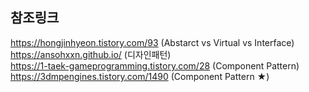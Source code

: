 ## 참조링크
https://hongjinhyeon.tistory.com/93 (Abstarct vs Virtual vs Interface) <br>
https://ansohxxn.github.io/ (디자인패턴) <br>
https://1-taek-gameprogramming.tistory.com/28 (Component Pattern) <br>
https://3dmpengines.tistory.com/1490 (Component Pattern ★) <br>
